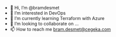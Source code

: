 - 👋 Hi, I’m @bramdesmet
- 👀 I’m interested in DevOps
- 🌱 I’m currently learning Terraform with Azure
- 💞️ I’m looking to collaborate on ...
- 📫 How to reach me bram.desmet@cegeka.com

<!---
bramdesmet/bramdesmet is a ✨ special ✨ repository because its `README.md` (this file) appears on your GitHub profile.
You can click the Preview link to take a look at your changes.
--->
